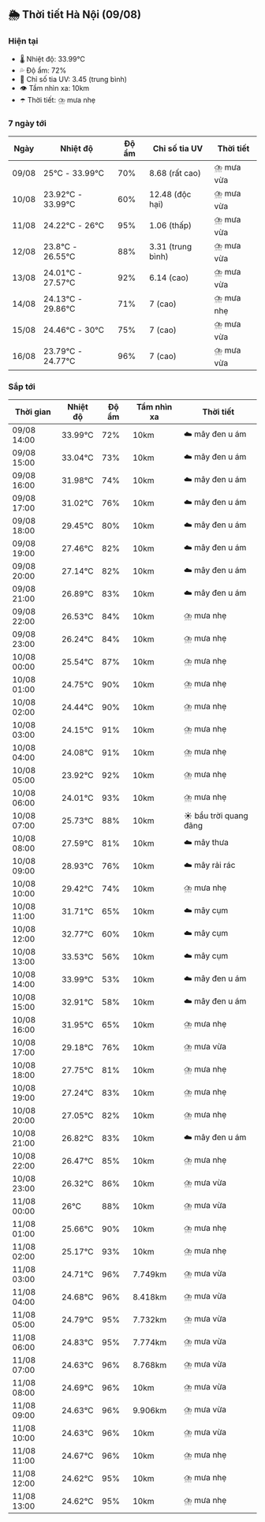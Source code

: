 ## 🌦️ Thời tiết Hà Nội (09/08)

### Hiện tại

- 🌡️ Nhiệt độ: 33.99℃
- 💦 Độ ẩm: 72%
- 🌟 Chỉ số tia UV: 3.45 (trung bình)
- 👁️ Tầm nhìn xa: 10km
- ☂️ Thời tiết: ⛈️ mưa nhẹ

### 7 ngày tới

| Ngày | Nhiệt độ | Độ ẩm | Chỉ số tia UV | Thời tiết |
| --- | --- | --- | --- | --- |
| 09/08 | 25℃ - 33.99℃ | 70% | 8.68 (rất cao) | ⛈️ mưa vừa |
| 10/08 | 23.92℃ - 33.99℃ | 60% | 12.48 (độc hại) | ⛈️ mưa vừa |
| 11/08 | 24.22℃ - 26℃ | 95% | 1.06 (thấp) | ⛈️ mưa vừa |
| 12/08 | 23.8℃ - 26.55℃ | 88% | 3.31 (trung bình) | ⛈️ mưa vừa |
| 13/08 | 24.01℃ - 27.57℃ | 92% | 6.14 (cao) | ⛈️ mưa vừa |
| 14/08 | 24.13℃ - 29.86℃ | 71% | 7 (cao) | ⛈️ mưa nhẹ |
| 15/08 | 24.46℃ - 30℃ | 75% | 7 (cao) | ⛈️ mưa vừa |
| 16/08 | 23.79℃ - 24.77℃ | 96% | 7 (cao) | ⛈️ mưa vừa |

### Sắp tới

| Thời gian | Nhiệt độ | Độ ẩm | Tầm nhìn xa | Thời tiết |
| --- | --- | --- | --- | --- |
| 09/08 14:00 | 33.99℃ | 72% | 10km | ☁️ mây đen u ám |
| 09/08 15:00 | 33.04℃ | 73% | 10km | ☁️ mây đen u ám |
| 09/08 16:00 | 31.98℃ | 74% | 10km | ☁️ mây đen u ám |
| 09/08 17:00 | 31.02℃ | 76% | 10km | ☁️ mây đen u ám |
| 09/08 18:00 | 29.45℃ | 80% | 10km | ☁️ mây đen u ám |
| 09/08 19:00 | 27.46℃ | 82% | 10km | ☁️ mây đen u ám |
| 09/08 20:00 | 27.14℃ | 82% | 10km | ☁️ mây đen u ám |
| 09/08 21:00 | 26.89℃ | 83% | 10km | ☁️ mây đen u ám |
| 09/08 22:00 | 26.53℃ | 84% | 10km | ⛈️ mưa nhẹ |
| 09/08 23:00 | 26.24℃ | 84% | 10km | ⛈️ mưa nhẹ |
| 10/08 00:00 | 25.54℃ | 87% | 10km | ⛈️ mưa nhẹ |
| 10/08 01:00 | 24.75℃ | 90% | 10km | ⛈️ mưa nhẹ |
| 10/08 02:00 | 24.44℃ | 90% | 10km | ⛈️ mưa nhẹ |
| 10/08 03:00 | 24.15℃ | 91% | 10km | ⛈️ mưa nhẹ |
| 10/08 04:00 | 24.08℃ | 91% | 10km | ⛈️ mưa nhẹ |
| 10/08 05:00 | 23.92℃ | 92% | 10km | ⛈️ mưa nhẹ |
| 10/08 06:00 | 24.01℃ | 93% | 10km | ⛈️ mưa nhẹ |
| 10/08 07:00 | 25.73℃ | 88% | 10km | ☀️ bầu trời quang đãng |
| 10/08 08:00 | 27.59℃ | 81% | 10km | ☁️ mây thưa |
| 10/08 09:00 | 28.93℃ | 76% | 10km | ☁️ mây rải rác |
| 10/08 10:00 | 29.42℃ | 74% | 10km | ⛈️ mưa nhẹ |
| 10/08 11:00 | 31.71℃ | 65% | 10km | ☁️ mây cụm |
| 10/08 12:00 | 32.77℃ | 60% | 10km | ☁️ mây cụm |
| 10/08 13:00 | 33.53℃ | 56% | 10km | ☁️ mây cụm |
| 10/08 14:00 | 33.99℃ | 53% | 10km | ☁️ mây đen u ám |
| 10/08 15:00 | 32.91℃ | 58% | 10km | ☁️ mây đen u ám |
| 10/08 16:00 | 31.95℃ | 65% | 10km | ⛈️ mưa nhẹ |
| 10/08 17:00 | 29.18℃ | 76% | 10km | ⛈️ mưa vừa |
| 10/08 18:00 | 27.75℃ | 81% | 10km | ⛈️ mưa nhẹ |
| 10/08 19:00 | 27.24℃ | 83% | 10km | ⛈️ mưa nhẹ |
| 10/08 20:00 | 27.05℃ | 82% | 10km | ⛈️ mưa nhẹ |
| 10/08 21:00 | 26.82℃ | 83% | 10km | ☁️ mây đen u ám |
| 10/08 22:00 | 26.47℃ | 85% | 10km | ⛈️ mưa nhẹ |
| 10/08 23:00 | 26.32℃ | 86% | 10km | ⛈️ mưa vừa |
| 11/08 00:00 | 26℃ | 88% | 10km | ⛈️ mưa vừa |
| 11/08 01:00 | 25.66℃ | 90% | 10km | ⛈️ mưa nhẹ |
| 11/08 02:00 | 25.17℃ | 93% | 10km | ⛈️ mưa nhẹ |
| 11/08 03:00 | 24.71℃ | 96% | 7.749km | ⛈️ mưa vừa |
| 11/08 04:00 | 24.68℃ | 96% | 8.418km | ⛈️ mưa vừa |
| 11/08 05:00 | 24.79℃ | 95% | 7.732km | ⛈️ mưa vừa |
| 11/08 06:00 | 24.83℃ | 95% | 7.774km | ⛈️ mưa vừa |
| 11/08 07:00 | 24.63℃ | 96% | 8.768km | ⛈️ mưa vừa |
| 11/08 08:00 | 24.69℃ | 96% | 10km | ⛈️ mưa vừa |
| 11/08 09:00 | 24.63℃ | 96% | 9.906km | ⛈️ mưa vừa |
| 11/08 10:00 | 24.63℃ | 96% | 10km | ⛈️ mưa vừa |
| 11/08 11:00 | 24.67℃ | 96% | 10km | ⛈️ mưa nhẹ |
| 11/08 12:00 | 24.62℃ | 95% | 10km | ⛈️ mưa nhẹ |
| 11/08 13:00 | 24.62℃ | 95% | 10km | ⛈️ mưa nhẹ |
